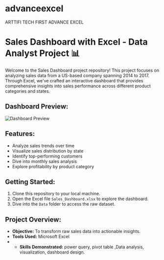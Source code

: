 # advanceexcel
ARTTIFI TECH FIRST ADVANCE EXCEL
# Sales Dashboard with Excel - Data Analyst Project 📊

Welcome to the Sales Dashboard project repository! This project focuses on analyzing sales data from a US-based company spanning 2014 to 2017. Through Excel, we've crafted an interactive dashboard that provides comprehensive insights into sales performance across different product categories and states.

## Dashboard Preview:
![Dashboard Preview](https://github.com/ragavi421/Sales-Dashboard-Using-Excel---Data-Analyst-Project/blob/main/Sales%20Dashboard%20-%20Excel.png?raw=true)


## Features:
- Analyze sales trends over time
- Visualize sales distribution by state
- Identify top-performing customers
- Dive into monthly sales analysis
- Explore profitability by product category

## Getting Started:
1. Clone this repository to your local machine.
2. Open the Excel file `Sales_Dashboard.xlsx` to explore the dashboard.
3. Dive into the `Data` folder to access the raw dataset.

## Project Overview:
- **Objective:** To transform raw sales data into actionable insights.
- **Tools Used:** Microsoft Excel
- - **Skills Demonstrated:**  power query, pivot table ,Data analysis, visualization, dashboard design.
